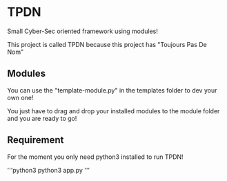 # TPDN
Small Cyber-Sec oriented framework using modules!

This project is called TPDN because this project has "Toujours Pas De Nom"

## Modules
You can use the "template-module.py" in the templates folder to dev your own one!

You just have to drag and drop your installed modules to the module folder and you are ready to go!

## Requirement
For the moment you only need python3 installed to run TPDN!

'''python3
python3 app.py
'''
